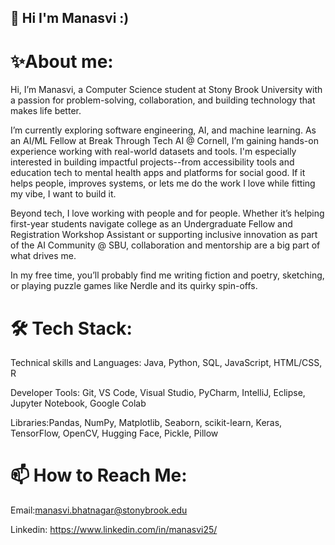 ## 👋 Hi I'm Manasvi :) 

# ✨About me:
Hi, I’m Manasvi, a Computer Science student at Stony Brook University with a passion for problem-solving, collaboration, and building technology that makes life better.

I’m currently exploring software engineering, AI, and machine learning. As an AI/ML Fellow at Break Through Tech AI @ Cornell, I’m gaining hands-on experience working with real-world datasets and tools. I'm especially interested in building impactful projects--from accessibility tools and education tech to mental health apps and platforms for social good. If it helps people, improves systems, or lets me do the work I love while fitting my vibe, I want to build it.

Beyond tech, I love working with people and for people. Whether it’s helping first-year students navigate college as an Undergraduate Fellow and Registration Workshop Assistant or supporting inclusive innovation as part of the AI Community @ SBU, collaboration and mentorship are a big part of what drives me.

In my free time, you’ll probably find me writing fiction and poetry, sketching, or playing puzzle games like Nerdle and its quirky spin-offs.

# 🛠 Tech Stack:

Technical skills and Languages: Java, Python, SQL, JavaScript, HTML/CSS, R

Developer Tools: Git, VS Code, Visual Studio, PyCharm, IntelliJ, Eclipse, Jupyter Notebook, Google Colab

Libraries:Pandas, NumPy, Matplotlib, Seaborn, scikit-learn, Keras, TensorFlow, OpenCV, Hugging Face, Pickle, Pillow

# 📫 How to Reach Me:

Email:manasvi.bhatnagar@stonybrook.edu 

Linkedin: https://www.linkedin.com/in/manasvi25/


